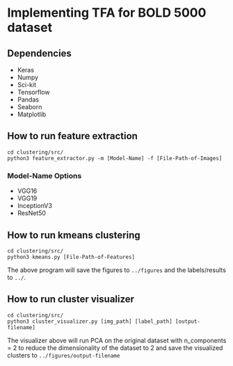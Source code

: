 # Implementing TFA for BOLD 5000 dataset

## Dependencies

* Keras
* Numpy
* Sci-kit
* Tensorflow
* Pandas
* Seaborn
* Matplotlib



## How to run feature extraction


```{shell}
cd clustering/src/
python3 feature_extractor.py -m [Model-Name] -f [File-Path-of-Images]
```

### Model-Name Options
* VGG16
* VGG19
* InceptionV3
* ResNet50

## How to run kmeans clustering
```{shell}
cd clustering/src/
python3 kmeans.py [File-Path-of-Features]
```

The above program will save the figures to `../figures` and the labels/results to `../`.

## How to run cluster visualizer
```{shell}
cd clustering/src/
python3 cluster_visualizer.py [img_path] [label_path] [output-filename]
```

The visualizer above will run PCA on the original dataset with n_components = 2 to reduce the dimensionality of the dataset to 2 and save the visualized clusters to `../figures/output-filename`
